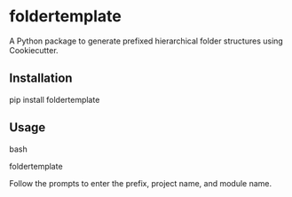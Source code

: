 # foldertemplate

A Python package to generate prefixed hierarchical folder structures using Cookiecutter.

## Installation

pip install foldertemplate


## Usage

bash

foldertemplate

Follow the prompts to enter the prefix, project name, and module name.

